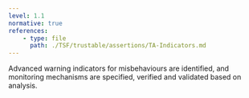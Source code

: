```yaml
---
level: 1.1
normative: true
references:
    - type: file
      path: ./TSF/trustable/assertions/TA-Indicators.md
---
```


Advanced warning indicators for misbehaviours are identified, and monitoring mechanisms are specified, verified and validated based on analysis.

